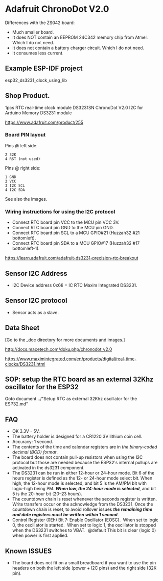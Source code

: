 # Adafruit ChronoDot V2.0
Differences with the ZS042 board:
- Much smaller board.
- It does NOT contain an EEPROM 24C342 memory chip from Atmel. Which I do not need.
- It does not contain a battery charger circuit. Which I do not need.
- It consumes less current.



## Example ESP-IDF project
esp32_ds3231_clock_using_lib



## Shop Product.
1pcs RTC real-time clock module DS3231SN ChronoDot V2.0 I2C for Arduino Memory DS3231 module

https://www.adafruit.com/product/255



### Board PIN layout
Pins @ left side:

```
2 32K
4 RST (not used)
```

Pins @ right side:

```
1 GND
2 VCC
3 I2C SCL
4 I2C SDA
```

See also the images.



### Wiring instructions for using the I2C protocol
- Connect RTC board pin VCC to the MCU pin VCC 3V.
- Connect RTC board pin GND to the MCU pin GND.
- Connect RTC board pin SCL to a MCU GPIO#21 (Huzzah32 #21 bottomleft).
- Connect RTC board pin SDA to a MCU GPIO#17 (Huzzah32 #17 bottomleft-1).

https://learn.adafruit.com/adafruit-ds3231-precision-rtc-breakout



## Sensor I2C Address
- I2C Device address 0x68 = IC RTC Maxim Integrated DS3231.



## Sensor I2C protocol
- Sensor acts as a slave.



## Data Sheet
[Go to the _doc directory for more documents and images.]

http://docs.macetech.com/doku.php/chronodot_v2.0

https://www.maximintegrated.com/en/products/digital/real-time-clocks/DS3231.html



## SOP: setup the RTC board as an external 32Khz oscillator for the ESP32

Goto document ../"Setup RTC as external 32Khz oscillator for the ESP32.md"



## FAQ

- OK 3.3V - 5V.
- The battery holder is designed for a CR1220 3V lithium coin cell.
- Accuracy: 1 second.
- The contents of the time and calendar registers are in *the binary-coded decimal (BCD) format*.
- The board does not contain pull-up resistors when using the I2C protocol but those are needed because the ESP32's internal pullups are activated in the ds3231 component.
- The DS3231 can be run in either 12-hour or 24-hour mode. Bit 6 of the hours register is defined as the 12- or 24-hour mode select bit.
     When high, the 12-hour mode is selected, and bit 5 is the AM/PM bit with logic-high being PM.
     ***When low,  the 24-hour mode is selected***, and bit 5 is the 20-hour bit (20–23 hours).
- The countdown chain is reset whenever the seconds register is written. Write transfers occur on the acknowledge from the DS3231.
    Once the countdown chain is reset, to avoid rollover issues ***the remaining time and date registers must be written within 1 second***.
- Control Register (0Eh) Bit 7: Enable Oscillator (EOSC).
      ​    When set to logic 0, the oscillator is started.
      ​    When set to logic 1, the oscillator is stopped when the DS3231 switches to VBAT.
      ​    @default This bit is clear (logic 0) when power is first applied.



## Known ISSUES
- The board does not fit on a small breadboard if you want to use the pin headers on both the left side (power + I2C pins) and the right side (32K pin). 

